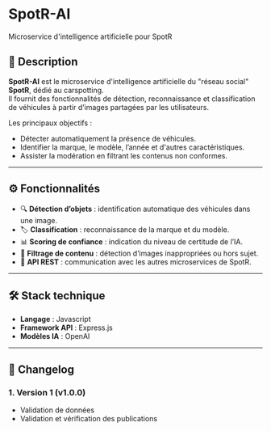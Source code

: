 # SpotR-AI  
Microservice d'intelligence artificielle pour SpotR

## 📌 Description  
**SpotR-AI** est le microservice d'intelligence artificielle du "réseau social" **SpotR**, dédié au carspotting.  
Il fournit des fonctionnalités de détection, reconnaissance et classification de véhicules à partir d’images partagées par les utilisateurs.  

Les principaux objectifs :  
- Détecter automatiquement la présence de véhicules.  
- Identifier la marque, le modèle, l’année et d'autres caractéristiques.
- Assister la modération en filtrant les contenus non conformes.  

---

## ⚙️ Fonctionnalités  
- 🔍 **Détection d’objets** : identification automatique des véhicules dans une image.  
- 🏷 **Classification** : reconnaissance de la marque et du modèle.  
- 📊 **Scoring de confiance** : indication du niveau de certitude de l’IA.  
- 🚫 **Filtrage de contenu** : détection d’images inappropriées ou hors sujet.  
- 📡 **API REST** : communication avec les autres microservices de SpotR.  

---

## 🛠️ Stack technique  
- **Langage** : Javascript  
- **Framework API** : Express.js  
- **Modèles IA** : OpenAI

---

## 🚀 Changelog  

### 1. Version 1 (v1.0.0)
- Validation de données  
- Validation et vérification des publications